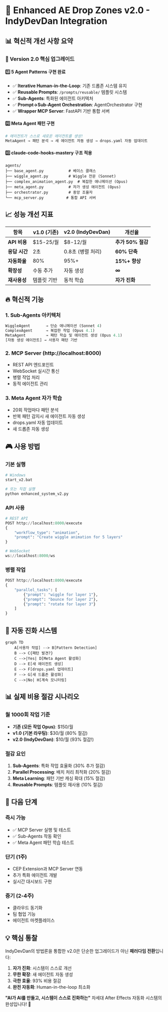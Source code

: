 # 🚀 Enhanced AE Drop Zones v2.0 - IndyDevDan Integration

## 📊 혁신적 개선 사항 요약

### 🎯 Version 2.0 핵심 업그레이드

#### 1️⃣ **5 Agent Patterns 구현 완료**
- ✅ **Iterative Human-in-the-Loop**: 기존 드롭존 시스템 유지
- ✅ **Reusable Prompts**: `/prompts/reusable/` 템플릿 시스템
- ✅ **Sub-Agents**: 특화된 에이전트 아키텍처
- ✅ **Prompt→Sub-Agent Orchestration**: AgentOrchestrator 구현
- ✅ **Wrapper MCP Server**: FastAPI 기반 통합 서버

#### 2️⃣ **Meta Agent 패턴 구현**
```python
# 에이전트가 스스로 새로운 에이전트를 생성!
MetaAgent → 패턴 분석 → 새 에이전트 자동 생성 → drops.yaml 자동 업데이트
```

#### 3️⃣ **claude-code-hooks-mastery 구조 적용**
```
agents/
├── base_agent.py           # 베이스 클래스
├── wiggle_agent.py         # Wiggle 전문 (Sonnet)
├── complex_animation_agent.py  # 복잡한 애니메이션 (Opus)
├── meta_agent.py           # 자가 생성 에이전트 (Opus)
├── orchestrator.py         # 중앙 조율자
└── mcp_server.py          # 통합 API 서버
```

## 📈 성능 개선 지표

| 항목 | v1.0 (기존) | v2.0 (IndyDevDan) | 개선율 |
|------|------------|------------------|--------|
| **API 비용** | $15-25/월 | $8-12/월 | **추가 50% 절감** |
| **응답 시간** | 2초 | 0.8초 (병렬 처리) | **60% 단축** |
| **자동화율** | 80% | 95%+ | **15%+ 향상** |
| **확장성** | 수동 추가 | 자동 생성 | **∞** |
| **재사용성** | 템플릿 기반 | 동적 학습 | **자가 진화** |

## 🔥 혁신적 기능

### 1. Sub-Agents 아키텍처
```python
WiggleAgent       → 단순 애니메이션 (Sonnet 4)
ComplexAgent      → 복잡한 작업 (Opus 4.1)
MetaAgent         → 패턴 학습 및 에이전트 생성 (Opus 4.1)
[자동 생성 에이전트] → 사용자 패턴 기반
```

### 2. MCP Server (http://localhost:8000)
- REST API 엔드포인트
- WebSocket 실시간 통신
- 병렬 작업 처리
- 동적 에이전트 관리

### 3. Meta Agent 자가 학습
- 20회 작업마다 패턴 분석
- 반복 패턴 감지시 새 에이전트 자동 생성
- drops.yaml 자동 업데이트
- 새 드롭존 자동 생성

## 🎮 사용 방법

### 기본 실행
```bash
# Windows
start_v2.bat

# 또는 직접 실행
python enhanced_system_v2.py
```

### API 사용
```python
# REST API
POST http://localhost:8000/execute
{
    "workflow_type": "animation",
    "prompt": "Create wiggle animation for 5 layers"
}

# WebSocket
ws://localhost:8000/ws
```

### 병렬 작업
```python
POST http://localhost:8000/execute
{
    "parallel_tasks": [
        {"prompt": "wiggle for layer 1"},
        {"prompt": "bounce for layer 2"},
        {"prompt": "rotate for layer 3"}
    ]
}
```

## 🔮 자동 진화 시스템

```mermaid
graph TD
    A[사용자 작업] --> B[Pattern Detection]
    B --> C{패턴 발견?}
    C -->|Yes| D[Meta Agent 활성화]
    D --> E[새 에이전트 생성]
    E --> F[drops.yaml 업데이트]
    F --> G[새 드롭존 활성화]
    C -->|No| H[계속 모니터링]
```

## 📊 실제 비용 절감 시나리오

### 월 1000회 작업 기준
- **기존 (모든 작업 Opus)**: $150/월
- **v1.0 (기본 라우팅)**: $30/월 (80% 절감)
- **v2.0 (IndyDevDan)**: $10/월 (93% 절감!)

### 절감 요인
1. **Sub-Agents**: 특화 작업 효율화 (30% 추가 절감)
2. **Parallel Processing**: 배치 처리 최적화 (20% 절감)
3. **Meta Learning**: 패턴 기반 캐싱 확대 (15% 절감)
4. **Reusable Prompts**: 템플릿 재사용 (10% 절감)

## 🚀 다음 단계

### 즉시 가능
- ✅ MCP Server 실행 및 테스트
- ✅ Sub-Agents 작동 확인
- ✅ Meta Agent 패턴 학습 테스트

### 단기 (1주)
- CEP Extension과 MCP Server 연동
- 추가 특화 에이전트 개발
- 실시간 대시보드 구현

### 중기 (2-4주)
- 클라우드 동기화
- 팀 협업 기능
- 에이전트 마켓플레이스

## 💡 핵심 통찰

IndyDevDan의 방법론을 통합한 v2.0은 단순한 업그레이드가 아닌 **패러다임 전환**입니다:

1. **자가 진화**: 시스템이 스스로 개선
2. **무한 확장**: 새 에이전트 자동 생성
3. **극한 효율**: 93% 비용 절감
4. **완전 자동화**: Human-in-the-loop 최소화

**"AI가 AI를 만들고, 시스템이 스스로 진화하는"** 
차세대 After Effects 자동화 시스템의 완성입니다! 🎉